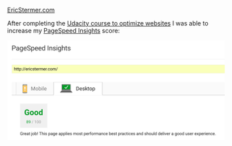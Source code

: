 [EricStermer.com](http://www.ericstermer.com)

After completing the [Udacity course to optimize websites](https://classroom.udacity.com/courses/ud884) I was able to increase
my [PageSpeed Insights](https://developers.google.com/speed/pagespeed/insights/) score:

![Page Speed Insights Score](/pagespeed-insights.png)
